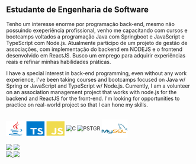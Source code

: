 
<h2>Estudante de Engenharia de Software</h2> 

<div>
  <p>
  Tenho um interesse enorme por programação back-end, mesmo não possuindo exeperiência profissional, venho me capacitando com cursos e bootcamps voltados a programação Java com Springboot e JavaScript e TypeScript com Node.js. Atualmente participo de um projeto de gestão de associações, com implementação do backend em NODEJS e o frontend desenvolvido em ReactJS. Busco um emprego para adquirir experiências reais e refinar minhas habilidades práticas.
 </p>
</div>

<div>
  <p>
  I have a special interest in back-end programming, even without any work experience, I've been taking courses and bootcamps focused on Java w/ Spring or JavaScript and TypeScript w/ Node.js. Currently, I am a volunteer on an association management project that works with node.js for the backend and ReactJS for the front-end. I'm looking for opportunities to practice on real-world project so that I can hone my skills.
 </p>
</div>

<div style="display: inline_block"><br>
  <img align="center" alt="JAVA" height="40" width="50" src="https://raw.githubusercontent.com/devicons/devicon/master/icons/java/java-original.svg">
  <img align="center" alt="Ts" height="40" width="50" src="https://raw.githubusercontent.com/devicons/devicon/master/icons/typescript/typescript-original.svg">
  <img align="center" alt="Js" height="40" width="50" src="https://raw.githubusercontent.com/devicons/devicon/master/icons/javascript/javascript-plain.svg">
  <img align="center" alt="C" height="40" width="50" src="https://cdn.jsdelivr.net/gh/devicons/devicon@latest/icons/c/c-original.svg">
  <img align="center" alt="PSTGR" height="50" width="70" src="https://cdn.jsdelivr.net/gh/devicons/devicon@latest/icons/postgresql/postgresql-original.svg">
  <img align="center" alt="MYSQL" height="50" width="70" src="https://github.com/devicons/devicon/blob/v2.16.0/icons/mysql/mysql-original-wordmark.svg">
<!--   <img align="center" alt="Spring" height="60" width="80" src="https://raw.githubusercontent.com/devicons/devicon/master/icons/spring/spring-original-wordmark.svg">
  <img align="center" alt="Node" height="60" width="80" src="https://raw.githubusercontent.com/devicons/devicon/master/icons/nodejs/nodejs-original-wordmark.svg">
  <img align="center" alt="azure" height="70" width="100" src="https://raw.githubusercontent.com/devicons/devicon/master/icons/azure/azure-original-wordmark.svg"> -->
</div>
</br>

<div>
  <a href = "mailto:gregory16704@gmail.com" target="_blank"><img src="https://img.shields.io/badge/-Gmail-%23333?style=for-the-badge&logo=gmail&logoColor=red"></a>
  <a href="https://www.linkedin.com/in/gregory-soares-ferreira" target="_blank"><img src="https://img.shields.io/badge/-LinkedIn-%230077B5?style=for-the-badge&logo=linkedin&logoColor=white"></a>
</div>

 <div>
   <a href="https://github.com/Gregory-SF">
   <img height="180em" src="https://github-readme-stats.vercel.app/api?username=Gregory-SF&show_icons=true&theme=blue-green&include_all_commits=true&count_private=true"/>
   <img height="180em" src="https://github-readme-stats.vercel.app/api/top-langs/?username=Gregory-SF&layout=compact&langs_count=6&theme=tokyonight"/>
</div>
